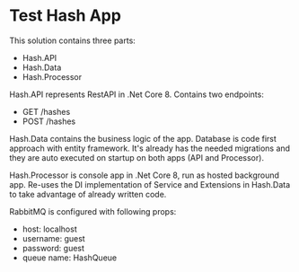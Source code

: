 
# Test Hash App

This solution contains three parts:
- Hash.API
- Hash.Data
- Hash.Processor

Hash.API represents RestAPI in .Net Core 8. Contains two endpoints:
- GET /hashes
- POST /hashes

Hash.Data contains the business logic of the app. Database is code first approach with entity framework. It's already has the needed migrations and they are auto executed on startup on both apps (API and Processor).

Hash.Processor is console app in .Net Core 8, run as hosted background app. Re-uses the DI implementation of Service and Extensions in Hash.Data to take advantage of already written code. 

RabbitMQ is configured with following props:
- host: localhost
- username: guest
- password: guest
- queue name: HashQueue
